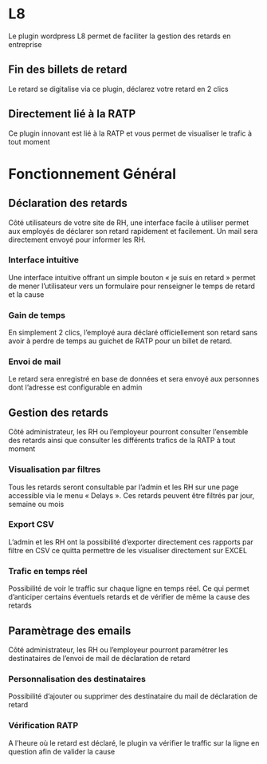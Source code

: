 # L8
Le plugin wordpress L8 permet de faciliter la gestion des retards en entreprise

## Fin des billets de retard
Le retard se digitalise via ce plugin, déclarez votre retard en 2 clics

## Directement lié à la RATP
Ce plugin innovant est lié à la RATP et vous permet de visualiser le trafic à tout moment

# Fonctionnement Général 

## Déclaration des retards
Côté utilisateurs de votre site de RH, une interface facile à utiliser permet aux employés de déclarer son retard rapidement et facilement. Un mail sera directement envoyé pour informer les RH.

### Interface intuitive
Une interface intuitive offrant un simple bouton « je suis en retard » permet de mener l’utilisateur vers un formulaire pour renseigner le temps de retard et la cause

### Gain de temps
En simplement 2 clics, l’employé aura déclaré officiellement son retard sans avoir à perdre de temps au guichet de RATP pour un billet de retard.

### Envoi de mail
Le retard sera enregistré en base de données et sera envoyé aux personnes dont l’adresse est configurable en admin

## Gestion des retards
Côté administrateur, les RH ou l’employeur pourront consulter l’ensemble des retards ainsi que consulter les différents trafics de la RATP à tout moment

### Visualisation par filtres
Tous les retards seront consultable par l’admin et les RH sur une page accessible via le menu « Delays ». Ces retards peuvent être filtrés par jour, semaine ou mois

### Export CSV
L’admin et les RH ont la possibilité d’exporter directement ces rapports par filtre en CSV ce quitta permettre de les visualiser directement sur EXCEL

### Trafic en temps réel
Possibilité de voir le traffic sur chaque ligne en temps réel. Ce qui permet d’anticiper certains éventuels retards et de vérifier de même la cause des retards

## Paramètrage des emails
Côté administrateur, les RH ou l’employeur pourront paramétrer les destinataires de l’envoi de mail de déclaration de retard

### Personnalisation des destinataires
Possibilité d’ajouter ou supprimer des destinataire du mail de déclaration de retard

### Vérification RATP
A l’heure où le retard est déclaré, le plugin va vérifier le traffic sur la ligne en question afin de valider la cause
